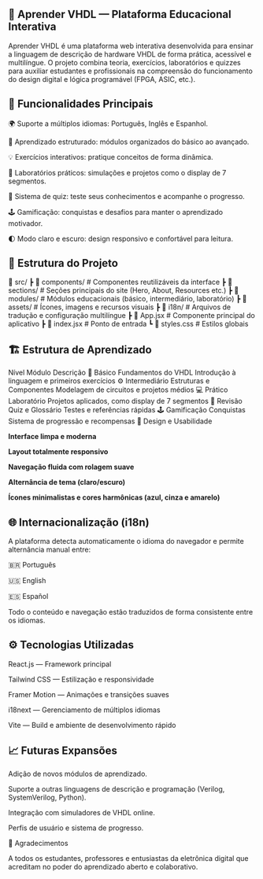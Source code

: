 ## 🧠 Aprender VHDL — Plataforma Educacional Interativa

Aprender VHDL é uma plataforma web interativa desenvolvida para ensinar a linguagem de descrição de hardware VHDL de forma prática, acessível e multilíngue.
O projeto combina teoria, exercícios, laboratórios e quizzes para auxiliar estudantes e profissionais na compreensão do funcionamento do design digital e lógica programável (FPGA, ASIC, etc.).

## 🚀 Funcionalidades Principais

🌍 Suporte a múltiplos idiomas: Português, Inglês e Espanhol.

🧩 Aprendizado estruturado: módulos organizados do básico ao avançado.

💡 Exercícios interativos: pratique conceitos de forma dinâmica.

🔬 Laboratórios práticos: simulações e projetos como o display de 7 segmentos.

🎯 Sistema de quiz: teste seus conhecimentos e acompanhe o progresso.

🕹️ Gamificação: conquistas e desafios para manter o aprendizado motivador.

🌓 Modo claro e escuro: design responsivo e confortável para leitura.

## 🧩 Estrutura do Projeto
📂 src/
 ┣ 📁 components/           # Componentes reutilizáveis da interface
 ┣ 📁 sections/             # Seções principais do site (Hero, About, Resources etc.)
 ┣ 📁 modules/              # Módulos educacionais (básico, intermediário, laboratório)
 ┣ 📁 assets/               # Ícones, imagens e recursos visuais
 ┣ 📁 i18n/                 # Arquivos de tradução e configuração multilíngue
 ┣ 📄 App.jsx               # Componente principal do aplicativo
 ┣ 📄 index.jsx             # Ponto de entrada
 ┗ 📄 styles.css            # Estilos globais

## 🏗️ Estrutura de Aprendizado
Nível	Módulo	Descrição
🧱 Básico	Fundamentos do VHDL	Introdução à linguagem e primeiros exercícios
⚙️ Intermediário	Estruturas e Componentes	Modelagem de circuitos e projetos médios
💻 Prático	Laboratório	Projetos aplicados, como display de 7 segmentos
🧠 Revisão	Quiz e Glossário	Testes e referências rápidas
🕹️ Gamificação	Conquistas	Sistema de progressão e recompensas
🎨 Design e Usabilidade

**Interface limpa e moderna**

**Layout totalmente responsivo**

**Navegação fluida com rolagem suave**

**Alternância de tema (claro/escuro)**

**Ícones minimalistas e cores harmônicas (azul, cinza e amarelo)**

## 🌐 Internacionalização (i18n)

A plataforma detecta automaticamente o idioma do navegador e permite alternância manual entre:

🇧🇷 Português

🇺🇸 English

🇪🇸 Español

Todo o conteúdo e navegação estão traduzidos de forma consistente entre os idiomas.

## ⚙️ Tecnologias Utilizadas

React.js — Framework principal

Tailwind CSS — Estilização e responsividade

Framer Motion — Animações e transições suaves

i18next — Gerenciamento de múltiplos idiomas

Vite — Build e ambiente de desenvolvimento rápido

## 📈 Futuras Expansões

Adição de novos módulos de aprendizado.

Suporte a outras linguagens de descrição e programação (Verilog, SystemVerilog, Python).

Integração com simuladores de VHDL online.

Perfis de usuário e sistema de progresso.

🌟 Agradecimentos

A todos os estudantes, professores e entusiastas da eletrônica digital que acreditam no poder do aprendizado aberto e colaborativo.
